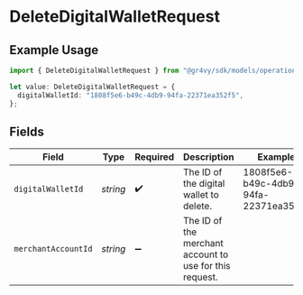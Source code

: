 # DeleteDigitalWalletRequest

## Example Usage

```typescript
import { DeleteDigitalWalletRequest } from "@gr4vy/sdk/models/operations";

let value: DeleteDigitalWalletRequest = {
  digitalWalletId: "1808f5e6-b49c-4db9-94fa-22371ea352f5",
};
```

## Fields

| Field                                                   | Type                                                    | Required                                                | Description                                             | Example                                                 |
| ------------------------------------------------------- | ------------------------------------------------------- | ------------------------------------------------------- | ------------------------------------------------------- | ------------------------------------------------------- |
| `digitalWalletId`                                       | *string*                                                | :heavy_check_mark:                                      | The ID of the digital wallet to delete.                 | 1808f5e6-b49c-4db9-94fa-22371ea352f5                    |
| `merchantAccountId`                                     | *string*                                                | :heavy_minus_sign:                                      | The ID of the merchant account to use for this request. |                                                         |
